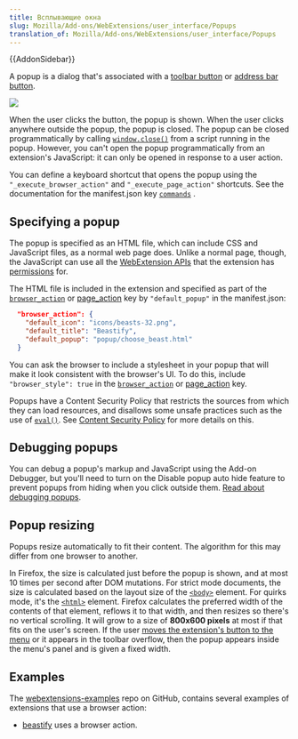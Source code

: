 ```yaml
---
title: Всплывающие окна
slug: Mozilla/Add-ons/WebExtensions/user_interface/Popups
translation_of: Mozilla/Add-ons/WebExtensions/user_interface/Popups
---
```


{{AddonSidebar}}

A popup is a dialog that's associated with a [toolbar button](/en-US/Add-ons/WebExtensions/Browser_action) or [address bar button](/en-US/Add-ons/WebExtensions/Page_actions).

![](https://mdn.mozillademos.org/files/14039/popup-shadow.png)

When the user clicks the button, the popup is shown. When the user clicks anywhere outside the popup, the popup is closed. The popup can be closed programmatically by calling [`window.close()`](/en-US/docs/Web/API/Window/close) from a script running in the popup. However, you can't open the popup programmatically from an extension's JavaScript: it can only be opened in response to a user action.

You can define a keyboard shortcut that opens the popup using the `"_execute_browser_action"` and `"_execute_page_action"` shortcuts. See the documentation for the manifest.json key [`commands`](/en-US/docs/Mozilla/Add-ons/WebExtensions/manifest.json/commands) .

## Specifying a popup

The popup is specified as an HTML file, which can include CSS and JavaScript files, as a normal web page does. Unlike a normal page, though, the JavaScript can use all the [WebExtension APIs](/en-US/Add-ons/WebExtensions/API) that the extension has [permissions](/ru/docs/Mozilla/Add-ons/WebExtensions/manifest.json/permissions) for.

The HTML file is included in the extension and specified as part of the [`browser_action`](/en-US/docs/Mozilla/Add-ons/WebExtensions/manifest.json/browser_action) or [page_action](/ru/docs/Mozilla/Add-ons/WebExtensions/manifest.json/page_action) key by `"default_popup"` in the manifest.json:

```json
  "browser_action": {
    "default_icon": "icons/beasts-32.png",
    "default_title": "Beastify",
    "default_popup": "popup/choose_beast.html"
  }
```

You can ask the browser to include a stylesheet in your popup that will make it look consistent with the browser's UI. To do this, include `"browser_style": true` in the [`browser_action`](/en-US/docs/Mozilla/Add-ons/WebExtensions/manifest.json/browser_action) or [page_action](/ru/docs/Mozilla/Add-ons/WebExtensions/manifest.json/page_action) key.

Popups have a Content Security Policy that restricts the sources from which they can load resources, and disallows some unsafe practices such as the use of [`eval()`](/en-US/docs/Web/JavaScript/Reference/Global_Objects/eval). See [Content Security Policy](/ru/docs/Mozilla/Add-ons/WebExtensions/Content_Security_Policy) for more details on this.

## Debugging popups

You can debug a popup's markup and JavaScript using the Add-on Debugger, but you'll need to turn on the Disable popup auto hide feature to prevent popups from hiding when you click outside them. [Read about debugging popups](/en-US/Add-ons/WebExtensions/Debugging#Debugging_popups).

## Popup resizing

Popups resize automatically to fit their content. The algorithm for this may differ from one browser to another.

In Firefox, the size is calculated just before the popup is shown, and at most 10 times per second after DOM mutations. For strict mode documents, the size is calculated based on the layout size of the [`<body>`](/en-US/docs/Web/HTML/Element/body) element. For quirks mode, it's the [`<html>`](/en-US/docs/Web/HTML/Element/html) element. Firefox calculates the preferred width of the contents of that element, reflows it to that width, and then resizes so there's no vertical scrolling. It will grow to a size of **800x600 pixels** at most if that fits on the user's screen. If the user [moves the extension's button to the menu](https://support.mozilla.org/en-US/kb/customize-firefox-controls-buttons-and-toolbars#w_customize-the-menu-or-the-toolbar) or it appears in the toolbar overflow, then the popup appears inside the menu's panel and is given a fixed width.

## Examples

The [webextensions-examples](https://github.com/mdn/webextensions-examples) repo on GitHub, contains several examples of extensions that use a browser action:

- [beastify](https://github.com/mdn/webextensions-examples/tree/master/beastify) uses a browser action.
